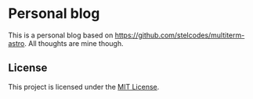 # Personal blog 

This is a personal blog based on https://github.com/stelcodes/multiterm-astro. All thoughts are mine though.

## License

This project is licensed under the [MIT License](LICENSE.txt).
